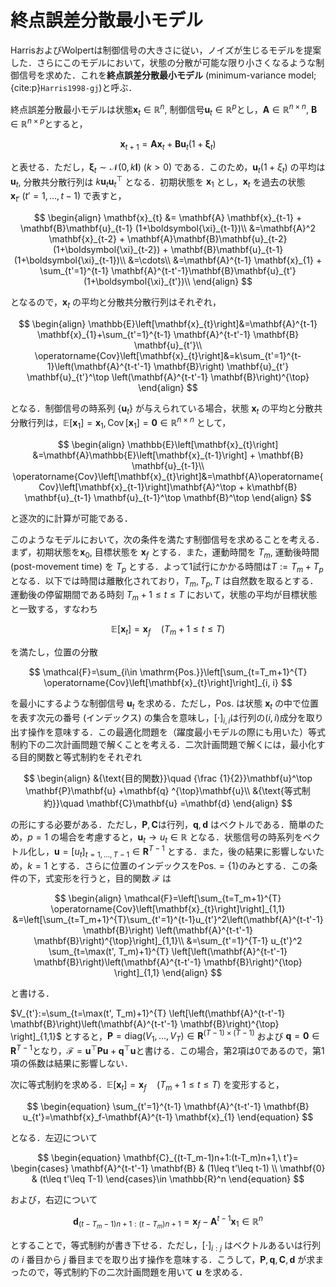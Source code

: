 # 終点誤差分散最小モデル
HarrisおよびWolpertは制御信号の大きさに従い，ノイズが生じるモデルを提案した．さらにこのモデルにおいて，状態の分散が可能な限り小さくなるような制御信号を求めた．これを**終点誤差分散最小モデル** (minimum-variance model; {cite:p}`Harris1998-gj`)と呼ぶ．

終点誤差分散最小モデルは状態$\mathbf{x}_t\in \mathbb{R}^n$, 制御信号$\mathbf{u}_t \in \mathbb{R}^p$とし，$\mathbf{A}\in \mathbb{R}^{n\times n}$, $\mathbf{B}\in \mathbb{R}^{n \times p}$とすると，

$$
\begin{equation}
\mathbf{x}_{t+1} = \mathbf{A} \mathbf{x}_t + \mathbf{B}\mathbf{u}_t (1+\boldsymbol{\xi}_t)
\end{equation}
$$

と表せる．ただし，$\boldsymbol{\xi}_t \sim \mathcal{N}(0, k\mathbf{I})\ (k>0)$ である．このため，$\mathbf{u}_t (1+\xi_t)$ の平均は $\mathbf{u}_t$, 分散共分散行列は $k\mathbf{u}_t \mathbf{u}_t^\top$ となる．初期状態を $\mathbf{x}_1$ とし，$\mathbf{x}_t$ を過去の状態 $\mathbf{x}_{t'}\ (t'=1, \ldots, t-1)$ で表すと，

$$
\begin{align}
\mathbf{x}_{t} &= \mathbf{A} \mathbf{x}_{t-1} + \mathbf{B}\mathbf{u}_{t-1} (1+\boldsymbol{\xi}_{t-1})\\
&=\mathbf{A}^2 \mathbf{x}_{t-2} + \mathbf{A}\mathbf{B}\mathbf{u}_{t-2} (1+\boldsymbol{\xi}_{t-2}) + \mathbf{B}\mathbf{u}_{t-1} (1+\boldsymbol{\xi}_{t-1})\\
&=\cdots\\
&=\mathbf{A}^{t-1} \mathbf{x}_{1} + \sum_{t'=1}^{t-1} \mathbf{A}^{t-t'-1}\mathbf{B}\mathbf{u}_{t'} (1+\boldsymbol{\xi}_{t'})\\
\end{align}
$$

となるので，$\mathbf{x}_t$ の平均と分散共分散行列はそれぞれ，

$$
\begin{align}
\mathbb{E}\left[\mathbf{x}_{t}\right]&=\mathbf{A}^{t-1} \mathbf{x}_{1}+\sum_{t'=1}^{t-1} \mathbf{A}^{t-t'-1} \mathbf{B} \mathbf{u}_{t'}\\
\operatorname{Cov}\left[\mathbf{x}_{t}\right]&=k\sum_{t'=1}^{t-1}\left(\mathbf{A}^{t-t'-1} \mathbf{B}\right) \mathbf{u}_{t'} \mathbf{u}_{t'}^\top \left(\mathbf{A}^{t-t'-1} \mathbf{B}\right)^{\top}
\end{align}
$$

となる．制御信号の時系列 $\{\mathbf{u}_t\}$ が与えられている場合，状態 $\mathbf{x}_t$ の平均と分散共分散行列は，$\mathbb{E}\left[\mathbf{x}_{1}\right]=\mathbf{x}_1, \operatorname{Cov}\left[\mathbf{x}_{1}\right]=\mathbf{0}\in\mathbb{R}^{n\times n}$ として，

$$
\begin{align}
\mathbb{E}\left[\mathbf{x}_{t}\right] &=\mathbf{A}\mathbb{E}\left[\mathbf{x}_{t-1}\right] + \mathbf{B} \mathbf{u}_{t-1}\\
\operatorname{Cov}\left[\mathbf{x}_{t}\right]&=\mathbf{A}\operatorname{Cov}\left[\mathbf{x}_{t-1}\right]\mathbf{A}^\top + k\mathbf{B} \mathbf{u}_{t-1} \mathbf{u}_{t-1}^\top \mathbf{B}^\top
\end{align}
$$

と逐次的に計算が可能である．

このようなモデルにおいて，次の条件を満たす制御信号を求めることを考える．まず，初期状態を$\mathbf{x}_0$, 目標状態を $\mathbf{x}_f$ とする．また，運動時間を $T_m$, 運動後時間 (post-movement time) を $T_p$ とする．よって1試行にかかる時間は$T:=T_m + T_p$となる．以下では時間は離散化されており，$T_m, T_p, T$ は自然数を取るとする．運動後の停留期間である時刻 $T_m+1\leq t \leq T$ において，状態の平均が目標状態と一致する，すなわち

$$
\mathbb{E}\left[\mathbf{x}_{t}\right] = \mathbf{x}_f\quad (T_m+1\leq t \leq T)
$$

を満たし，位置の分散

$$
\mathcal{F}=\sum_{i\in \mathrm{Pos.}}\left[\sum_{t=T_m+1}^{T} \operatorname{Cov}\left[\mathbf{x}_{t}\right]\right]_{i, i}
$$

を最小にするような制御信号 $\mathbf{u}_t$ を求める．ただし，$\mathrm{Pos.}$ は状態 $\mathbf{x}_t$ の中で位置を表す次元の番号 (インデックス) の集合を意味し，$[\cdot]_{i,i}$は行列の$(i,i)$成分を取り出す操作を意味する．この最適化問題を（躍度最小モデルの際にも用いた）等式制約下の二次計画問題で解くことを考える．二次計画問題で解くには，最小化する目的関数と等式制約をそれぞれ

$$
\begin{align}
&{\text{目的関数}}\quad {\frac {1}{2}}\mathbf{u}^\top \mathbf{P}\mathbf{u} +\mathbf{q} ^{\top}\mathbf{u}\\
&{\text{等式制約}}\quad \mathbf{C}\mathbf{u} =\mathbf{d}
\end{align}
$$

の形にする必要がある．ただし，$\mathbf{P}, \mathbf{C}$は行列，$\mathbf{q}, \mathbf{d}$ はベクトルである．簡単のため，$p=1$ の場合を考慮すると，$\mathbf{u}_t \to u_{t} \in \mathbb{R}$ となる．状態信号の時系列をベクトル化し，$\mathbf{u}=[u_t]_{t=1, \ldots, T-1} \in \mathbf{R}^{T-1}$ とする．また，後の結果に影響しないため，$k=1$ とする．さらに位置のインデックスを$\mathrm{Pos.}=\{1\}$のみとする．この条件の下，式変形を行うと，目的関数 $\mathcal{F}$ は

$$
\begin{align}
\mathcal{F}=\left[\sum_{t=T_m+1}^{T} \operatorname{Cov}\left[\mathbf{x}_{t}\right]\right]_{1,1}
&=\left[\sum_{t=T_m+1}^{T}\sum_{t'=1}^{t-1}u_{t'}^2\left(\mathbf{A}^{t-t'-1} \mathbf{B}\right) \left(\mathbf{A}^{t-t'-1} \mathbf{B}\right)^{\top}\right]_{1,1}\\
&=\sum_{t'=1}^{T-1} u_{t'}^2 \sum_{t=\max(t', T_m)+1}^{T} \left[\left(\mathbf{A}^{t-t'-1} \mathbf{B}\right)\left(\mathbf{A}^{t-t'-1} \mathbf{B}\right)^{\top} \right]_{1,1}
\end{align}
$$

と書ける．

$V_{t'}:=\sum_{t=\max(t', T_m)+1}^{T} \left[\left(\mathbf{A}^{t-t'-1} \mathbf{B}\right)\left(\mathbf{A}^{t-t'-1} \mathbf{B}\right)^{\top} \right]_{1,1}$ とすると，$\mathbf{P}=\mathrm{diag}(V_1, \ldots, V_{T})\in \mathbf{R}^{(T-1)\times (T-1)}$ および $\mathbf{q}=\mathbf{0} \in \mathbf{R}^{T-1}$となり，$\mathcal{F}=\mathbf{u}^\top \mathbf{P}\mathbf{u}+\mathbf{q} ^{\top}\mathbf{u}$と書ける．この場合，第2項は0であるので，第1項の係数は結果に影響しない．

次に等式制約を求める．$\mathbb{E}\left[\mathbf{x}_{t}\right] = \mathbf{x}_f\quad (T_m+1\leq t \leq T)$ を変形すると，

$$
\begin{equation}
\sum_{t'=1}^{t-1} \mathbf{A}^{t-t'-1} \mathbf{B} u_{t'}=\mathbf{x}_f-\mathbf{A}^{t-1} \mathbf{x}_{1}
\end{equation}
$$

となる．左辺について

$$
\begin{equation}
\mathbf{C}_{(t-T_m-1)n+1:(t-T_m)n+1,\ t'}=
\begin{cases}
    \mathbf{A}^{t-t'-1} \mathbf{B} & (1\leq t'\leq t-1) \\
    \mathbf{0} & (t\leq t'\leq T-1)
\end{cases}\in \mathbb{R}^n 
\end{equation}
$$

および，右辺について

$$
\begin{equation}
\mathbf{d}_{(t-T_m-1)n+1:(t-T_m)n+1}=\mathbf{x}_f-\mathbf{A}^{t-1} \mathbf{x}_{1} \in \mathbb{R}^n 
\end{equation}
$$

とすることで，等式制約が書き下せる．ただし，$[\cdot]_{i:j}$ はベクトルあるいは行列の $i$ 番目から $j$ 番目までを取り出す操作を意味する．こうして，$\mathbf{P}, \mathbf{q}, \mathbf{C}, \mathbf{d}$ が求まったので，等式制約下の二次計画問題を用いて $\mathbf{u}$ を求める．